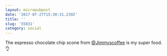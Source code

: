 ```yaml
---
layout: micropubpost
date: '2017-07-27T15:30:31.239Z'
title: ''
slug: '55831'
category: social
---
```

The espresso chocolate chip scone from [@Jimmyscoffee](http://www.jimmyscoffee.ca/) is my super food. 👌

